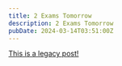 ```yaml
---
title: 2 Exams Tomorrow
description: 2 Exams Tomorrow
pubDate: 2024-03-14T03:51:00Z
---
```


[This is a legacy post!](https://old.tjbai.com/-Nsv4cWRjv_3Vji-62V0)
